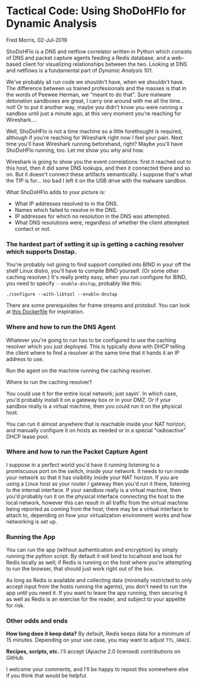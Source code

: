# Tactical Code: Using ShoDoHFlo for Dynamic Analysis

Fred Morris, 02-Jul-2019

ShoDoHFlo is a DNS and netflow correlator written in Python which consists of DNS and packet capture agents
feeding a Redis database, and a web-based client for visualizing relationships between the two. Looking at
DNS and netflows is a fundamental part of _Dynamic Analysis 101_.

We've probably all run code we shouldn't have, when we shouldn't have. The difference between us trained
professionals and the masses is that in the words of Peewee Herman, we "meant to do that". Sure malware
detonation sandboxes are great, I carry one around with me all the time... not! Or to put it another way,
maybe you didn't know you were running a sandbox until just a minute ago; at this very moment you're
reaching for Wireshark....

Well, ShoDoHFlo is not a time machine so a little forethought is required, although if you're reaching for
Wireshark right now I feel your pain. Next time you'll have Wireshark running beforehand, right? Maybe
you'll have ShoDoHFlo running, too. Let me show you why and how.

Wireshark is going to show you the event correlations: first it reached out to this host, then it did
some DNS lookups, and then it connected there and so on. But it doesn't connect these artifacts
semantically. I suppose that's what the TIP is for... too bad I left it on the USB drive with the malware
sandbox.

What ShoDoHFlo adds to your picture is:

* What IP addresses resolved to in the DNS.
* Names which failed to resolve in the DNS.
* IP addresses for which no resolution in the DNS was attempted.
* What DNS resolutions were, regardless of whether the client attempted contact or not.

### The hardest part of setting it up is getting a caching resolver which supports Dnstap.

You're probably not going to find support compiled into BIND in your off the shelf Linux distro,
you'll have to compile BIND yourself. (Or some other caching resolver.) It's really pretty easy, when
you run configure for BIND, you need to specify `--enable-dnstap`, probably like this:

    ./configure --with-libtool --enable-dnstap

There are some prerequisites for frame streams and protobuf. You can look at [this Dockerfile](https://github.com/m3047/shodohflo/blob/master/examples/docker/Dockerfile) for inspiration.

### Where and how to run the DNS Agent

Whatever you're going to run has to be configured to use the caching resolver which you just deployed.
This is typically done with DHCP telling the client where to find a resolver at the same time that it
hands it an IP address to use.

Run the agent on the machine running the caching resolver.

Where to run the caching resolver?

You could use it for the entire local network; just sayin'. In which case, you'd probably install it
on a gateway box or in your DMZ. Or if your sandbox really is a virtual machine, then you could run
it on the physical host.

You can run it almost anywhere that is reachable inside your NAT horizon, and manually configure it
on hosts as needed or in a special "radioactive" DHCP lease pool.

### Where and how to run the Packet Capture Agent

I suppose in a perfect world you'd have it running listening to a promiscuous port on the switch,
inside your network. It needs to run inside your network so that it has visibility inside your NAT horizon.
If you are using a Linux host as your router / gateway then you'd run it there, listening to the 
internal interface. If your sandbox really is a virtual machine, then you'd probably run it on the physical
interface connecting the host to the local network, however this can result in all traffic from the virtual
machine being reported as coming from the host; there may be a virtual interface to attach to, depending on
how your virtualization environment works and how networking is set up.

### Running the App

You can run the app (without authentication and encryption) by simply running the python script. By
default it will bind to localhost and look for Redis locally as well; if Redis is running on the host
where you're attempting to run the browser, that should just work right out of the box.

As long as Redis is available and collecting data (minimally restricted to only accept input from
the hosts running the agents), you don't need to run the app until you need it. If you want to leave
the app running, then securing it as well as Redis is an exercise for the reader, and subject to your
appetite for risk.

### Other odds and ends

**How long does it keep data?** By default, Redis keeps data for a minimum of 15 minutes. Depending
on your use case, you may want to adjust `TTL_GRACE`.

**Recipes, scripts, etc.** I'll accept (Apache 2.0 licensed) contributions on GitHub.

I welcome your comments, and I'll be happy to repost this somewhere else if you think
that would be helpful. 
